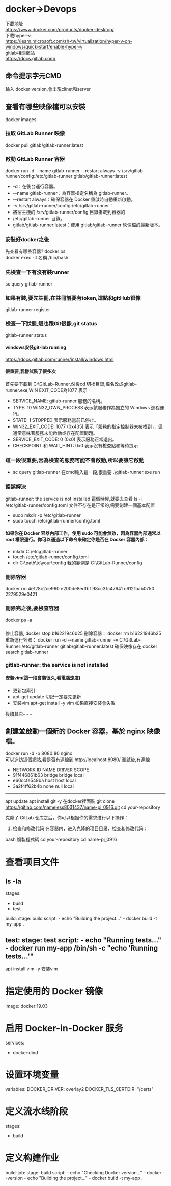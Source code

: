 # docker->Devops
下載地址  
https://www.docker.com/products/docker-desktop/  
下載hyper-v  
https://learn.microsoft.com/zh-tw/virtualization/hyper-v-on-windows/quick-start/enable-hyper-v  
gitlab相關網站  
https://docs.gitlab.com/  


## 命令提示字元CMD
輸入 docker version,會出現clinet和server
## 查看有哪些映像檔可以安裝    
docker images  

### 拉取 GitLab Runner 映像  
docker pull gitlab/gitlab-runner:latest  

### 啟動 GitLab Runner 容器  
docker run -d --name gitlab-runner --restart always -v /srv/gitlab-runner/config:/etc/gitlab-runner gitlab/gitlab-runner:latest  
- -d：在後台運行容器。  
- --name gitlab-runner：為容器指定名稱為 gitlab-runner。
- --restart always：確保容器在 Docker 重啟時自動重新啟動。
- -v /srv/gitlab-runner/config:/etc/gitlab-runner：  
- 將宿主機的 /srv/gitlab-runner/config 目錄掛載到容器的  
-  /etc/gitlab-runner 目錄。  
- gitlab/gitlab-runner:latest：使用 gitlab/gitlab-runner 映像檔的最新版本。  


### 安裝好docker之後  
先查看有哪些容器? docker ps   
docker exec -it 名稱 /bin/bash  
### 先檢查一下有沒有裝runner  
sc query gitlab-runner
### 如果有裝,要先註冊,在註冊前要有token,這點和gitHub很像
gitlab-runner register  
### 檢查一下狀態,這也跟Git很像,git status
gitlab-runner status
#### windows安裝git-lab running  
https://docs.gitlab.com/runner/install/windows.html  
#### 很重要,我嘗試裝了很多次
首先要下載到 C:\GitLab-Runner,然後cd 切換目錄,檔名改成gitlab-runner.exe,WIN EXIT_CODE為1077 表示
- SERVICE_NAME: gitlab-runner 服務的名稱。
- TYPE: 10 WIN32_OWN_PROCESS 表示該服務作為獨立的 Windows 進程運行。
- STATE: 1 STOPPED 表示服務當前已停止。
- WIN32_EXIT_CODE: 1077 (0x435) 表示「服務的指定控制器未被找到」，這通常意味著服務未能啟動或存在配置問題。
- SERVICE_EXIT_CODE: 0 (0x0) 表示服務正常退出。
- CHECKPOINT 和 WAIT_HINT: 0x0 表示沒有檢查點和等待提示
### 這一段很重要,因為檢查的服務可能不會啟動,所以要讓它啟動
- sc query gitlab-runner
在cmd輸入這一段,很重要
.\gitlab-runner.exe run
### 錯誤解決
gitlab-runner: the service is not installed 這個時候,就要去查看 ls -l /etc/gitlab-runner/config.toml
文件不存在是正常的,需要創建一個基本配置
- sudo mkdir -p /etc/gitlab-runner
- sudo touch /etc/gitlab-runner/config.toml
#### 如果你在 Docker 容器內部工作，使用 sudo 可能會無效，因為容器內部通常以 root 權限運行。你可以通過以下命令來確定你是否在 Docker 容器內部：
- mkdir C:\etc\gitlab-runner
- touch /etc/gitlab-runner/config.toml
- dir C:\path\to\your\config  我的範例是 C:\GitLab-Runner/config
### 刪除容器
docker rm 4e128c2ce960 e200de8edfbf 98cc31c47641 c6121bab0750 2279529e0421
### 刪除完之後,要檢查容器
docker ps -a
##### 
停止容器,
docker stop b16221946b25
刪除容器：
docker rm b16221946b25
重新運行容器：
docker run -d --name gitlab-runner -v C:\GitLab-Runner:/etc/gitlab-runner gitlab/gitlab-runner:latest
確保映像存在
docker search gitlab-runner
###  gitlab-runner: the service is not installed

#### 安裝vim(這一段會裝很久,看電腦速度)
- 更新包索引  
- apt-get update  切記一定要先更新
-  安裝vim 
apt-get install -y vim 如果直接安裝會失敗

後續其它- - -
## 創建並啟動一個新的 Docker 容器，基於 nginx 映像檔。
docker run -d -p 8080:80 nginx   
可以造訪這個網站,看是否有連線到 http://localhost:8080/
測試後,有連線


- NETWORK ID     NAME      DRIVER    SCOPE
- 91f446861b63   bridge    bridge    local
- e60ccfe549ba   host      host      local
- 3a2f4ff62b4b   none      null      local

- - -
apt update
apt install git -y 在docker裡面裝
git clone https://gitlab.com/nameless8031437/name-pj_0916.git
cd your-repository

克隆了 GitLab 仓库之后，你可以根据你的需求进行以下操作：

1. 检查和修改代码
在容器内，进入克隆的项目目录，检查和修改代码：

bash
複製程式碼
cd your-repository 
cd name-pj_0916
# 查看项目文件
ls -la
---

stages:
  - build
  - test

build:
  stage: build
  script:
    - echo "Building the project..."
    - docker build -t my-app .

test:
  stage: test
  script:
    - echo "Running tests..."
    - docker run my-app /bin/sh -c "echo 'Running tests...'"
----
apt install vim -y 安裝vim

# 指定使用的 Docker 镜像
image: docker:19.03

# 启用 Docker-in-Docker 服务
services:
  - docker:dind

# 设置环境变量
variables:
  DOCKER_DRIVER: overlay2
  DOCKER_TLS_CERTDIR: "/certs"

# 定义流水线阶段
stages:
  - build

# 定义构建作业
build-job:
  stage: build
  script:
    - echo "Checking Docker version..."
    - docker --version
    - echo "Building the project..."
    - docker build -t my-app .

